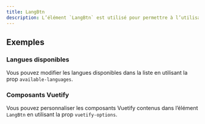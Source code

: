 ```yaml
---
title: LangBtn
description: L’élément `LangBtn` est utilisé pour permettre à l’utilisateur de choisir la langue de l’application.
---
```


<doc-tabs>

<doc-tab-item label="Utilisation">

<doc-usage name="lang-btn"></doc-usage>

## Exemples

### Langues disponibles

Vous pouvez modifier les langues disponibles dans la liste en utilisant la prop `available-languages`.

<doc-example file="lang-btn/available-languages"></doc-example>

</doc-tab-item>

<doc-tab-item label="API">
<doc-api name="lang-btn"></doc-api>
</doc-tab-item>

<doc-tab-item label="Personnalisation">

### Composants Vuetify

Vous pouvez personnaliser les composants Vuetify contenus dans l’élément `LangBtn` en utilisant la prop `vuetify-options`.

<doc-example file="lang-btn/options"></doc-example>

</doc-tab-item>

</doc-tabs>
